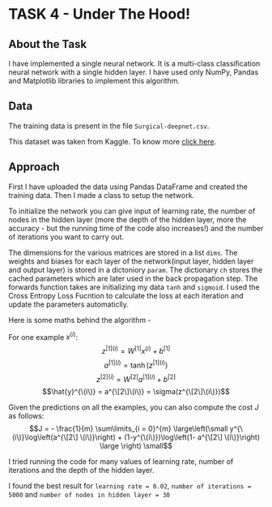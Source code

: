 # TASK 4 - Under The Hood!

## About the Task
I have implemented a single neural network. It is a multi-class classification neural network with a single hidden layer. I have used only NumPy, Pandas and Matplotlib libraries to implement this algorithm.

## Data
The training data is present in the file `Surgical-deepnet.csv`.

This dataset was taken from Kaggle. To know more [click here](https://www.causeweb.org/tshs/datasets/Surgery%20Timing%20Data%20Dictionary.pdf).

## Approach
First I have uploaded the data using Pandas DataFrame and created the training data. Then I made a class to setup the network.

To initialize the network you can give input of learning rate, the number of nodes in the hidden layer (more the depth of the hidden layer, more the accuracy - but the running time of the code also increases!) and the number of iterations you want to carry out.

The dimensions for the various matrices are stored in a list `dims`. The weights and biases for each layer of the network(input layer, hidden layer and output layer) is stored in a dictoniory `param`. The dictionary `ch` stores the cached parameters which are later used in the back propagation step. The forwards function takes are initializing my data `tanh` and `sigmoid`. I used the Cross Entropy Loss Fucntion to calculate the loss at each iteration and update the parameters automaticlly.

Here is some maths behind the algorithm - 

For one example $x^{(i)}$:
$$z^{[1] (i)} =  W^{[1]} x^{(i)} + b^{[1]}$$ 
$$a^{[1] (i)} = \tanh(z^{[1] (i)})$$
$$z^{[2] (i)} = W^{[2]} a^{[1] (i)} + b^{[2]}$$
$$\hat{y}^{\(i\)} = a^{\[2\]\(i\)} = \sigma(z^{\[2\]\(i\)})$$
<!-- $$y^{\(i\)}_{prediction} = \begin{cases} 1 & \mbox{if} a^{\[2\]\(i\)}>0.5 \\ 0 & \mbox{otherwise} \end{cases}$$
 -->
Given the predictions on all the examples, you can also compute the cost $J$ as follows: 
$$J = - \frac{1}{m} \sum\limits_{i = 0}^{m} \large\left(\small y^{\(i\)}\log\left(a^{\[2\] \(i\)}\right) + (1-y^{\(i\)})\log\left(1- a^{\[2\] \(i\)}\right)  \large  \right) \small$$

I tried running the code for many values of learning rate, number of iterations and the depth of the hidden layer.

I found the best result for `learning rate = 0.02`, `number of iterations = 5000` and `number of nodes in hidden layer = 30`
